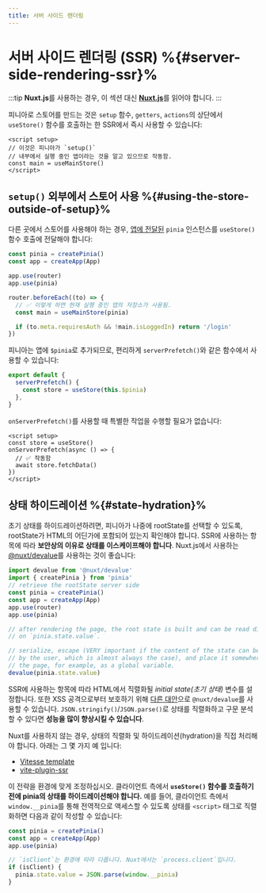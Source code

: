 ```yaml
---
title: 서버 사이드 렌더링
---
```


# 서버 사이드 렌더링 (SSR) %{#server-side-rendering-ssr}%

:::tip
**Nuxt.js**를 사용하는 경우, 이 섹션 대신 [**Nuxt.js**](nuxt.md)를 읽어야 합니다.
:::

피니아로 스토어를 만드는 것은 `setup` 함수, `getters`, `actions`의 상단에서 `useStore()` 함수를 호출하는 한 SSR에서 즉시 사용할 수 있습니다:

```vue
<script setup>
// 이것은 피니아가 `setup()`
// 내부에서 실행 중인 앱이라는 것을 알고 있으므로 작동함.
const main = useMainStore()
</script>
```

## `setup()` 외부에서 스토어 사용 %{#using-the-store-outside-of-setup}%

다른 곳에서 스토어를 사용해야 하는 경우,
[앱에 전달된](../getting-started.md#installation) `pinia` 인스턴스를 `useStore()` 함수 호출에 전달해야 합니다:

```js
const pinia = createPinia()
const app = createApp(App)

app.use(router)
app.use(pinia)

router.beforeEach((to) => {
  // ✅ 이렇게 하면 현재 실행 중인 앱의 저장소가 사용됨.
  const main = useMainStore(pinia)

  if (to.meta.requiresAuth && !main.isLoggedIn) return '/login'
})
```

피니아는 앱에 `$pinia`로 추가되므로, 편리하게 `serverPrefetch()`와 같은 함수에서 사용할 수 있습니다:

```js
export default {
  serverPrefetch() {
    const store = useStore(this.$pinia)
  },
}
```

`onServerPrefetch()`를 사용할 때 특별한 작업을 수행할 필요가 없습니다:

```vue
<script setup>
const store = useStore()
onServerPrefetch(async () => {
  // ✅ 작동함
  await store.fetchData()
})
</script>
```

## 상태 하이드레이션 %{#state-hydration}%

초기 상태를 하이드레이션하려면,
피니아가 나중에 rootState를 선택할 수 있도록,
rootState가 HTML의 어딘가에 포함되어 있는지 확인해야 합니다.
SSR에 사용하는 항목에 따라 **보안상의 이유로 상태를 이스케이프해야 합니다**.
Nuxt.js에서 사용하는 [@nuxt/devalue](https://github.com/nuxt-contrib/devalue)를 사용하는 것이 좋습니다:

```js
import devalue from '@nuxt/devalue'
import { createPinia } from 'pinia'
// retrieve the rootState server side
const pinia = createPinia()
const app = createApp(App)
app.use(router)
app.use(pinia)

// after rendering the page, the root state is built and can be read directly
// on `pinia.state.value`.

// serialize, escape (VERY important if the content of the state can be changed
// by the user, which is almost always the case), and place it somewhere on
// the page, for example, as a global variable.
devalue(pinia.state.value)
```

SSR에 사용하는 항목에 따라 HTML에서 직렬화될 _initial state(초기 상태)_ 변수를 설정합니다.
또한 XSS 공격으로부터 보호하기 위해 [다른 대안](https://github.com/nuxt-contrib/devalue#see-also)으로 `@nuxt/devalue`를 사용할 수 있습니다.
`JSON.stringify()`/`JSON.parse()`로 상태를 직렬화하고 구문 분석할 수 있다면 **성능을 많이 향상시킬 수 있습니다**.

Nuxt를 사용하지 않는 경우, 상태의 직렬화 및 하이드레이션(hydration)을 직접 처리해야 합니다.
아래는 그 몇 가지 예 입니다:

- [Vitesse template](https://github.com/antfu/vitesse/blob/main/src/modules/pinia.ts)
- [vite-plugin-ssr](https://vite-plugin-ssr.com/pinia)

이 전략을 환경에 맞게 조정하십시오.
클라이언트 측에서 **`useStore()` 함수를 호출하기 전에 pinia의 상태를 하이드레이션해야 합니다.**
예를 들어, 클라이언트 측에서 `window.__pinia`를 통해 전역적으로 액세스할 수 있도록 상태를 `<script>` 태그로 직렬화하면 다음과 같이 작성할 수 있습니다:

```ts
const pinia = createPinia()
const app = createApp(App)
app.use(pinia)

// `isClient`는 환경에 따라 다릅니다. Nuxt에서는 `process.client`입니다.
if (isClient) {
  pinia.state.value = JSON.parse(window.__pinia)
}
```

